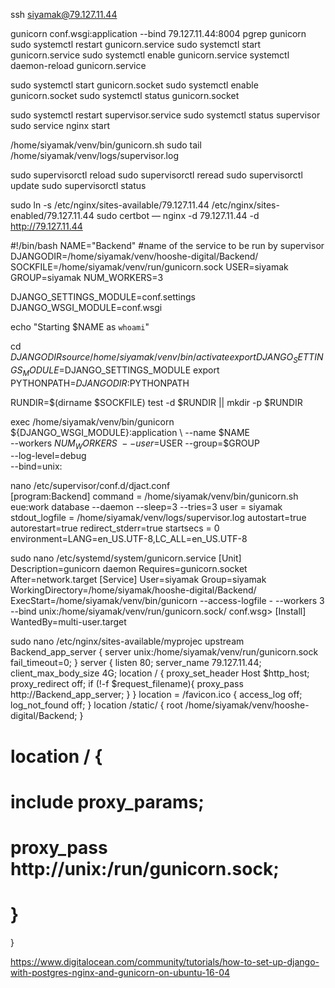 ssh siyamak@79.127.11.44

gunicorn  conf.wsgi:application --bind 79.127.11.44:8004
pgrep gunicorn
sudo systemctl restart gunicorn.service
sudo systemctl start gunicorn.service
sudo systemctl enable gunicorn.service
systemctl daemon-reload gunicorn.service

sudo systemctl start gunicorn.socket
sudo systemctl enable gunicorn.socket
sudo systemctl status gunicorn.socket


sudo systemctl restart supervisor.service 
sudo systemctl status supervisor
sudo service nginx start

/home/siyamak/venv/bin/gunicorn.sh
sudo tail /home/siyamak/venv/logs/supervisor.log

sudo supervisorctl reload
sudo supervisorctl reread
sudo supervisorctl update
sudo supervisorctl status

sudo ln -s /etc/nginx/sites-available/79.127.11.44 /etc/nginx/sites-enabled/79.127.11.44
sudo certbot — nginx -d 79.127.11.44 -d http://79.127.11.44

#!/bin/bash
NAME="Backend" #name of the service to be run by supervisor
DJANGODIR=/home/siyamak/venv/hooshe-digital/Backend/
SOCKFILE=/home/siyamak/venv/run/gunicorn.sock
USER=siyamak
GROUP=siyamak
NUM_WORKERS=3

DJANGO_SETTINGS_MODULE=conf.settings
DJANGO_WSGI_MODULE=conf.wsgi

echo "Starting $NAME as `whoami`"

cd $DJANGODIR
source /home/siyamak/venv/bin/activate
export DJANGO_SETTINGS_MODULE=$DJANGO_SETTINGS_MODULE
export PYTHONPATH=$DJANGODIR:$PYTHONPATH 

RUNDIR=$(dirname $SOCKFILE)
test -d $RUNDIR || mkdir -p $RUNDIR

exec /home/siyamak/venv/bin/gunicorn ${DJANGO_WSGI_MODULE}:application \ 
--name $NAME \
--workers $NUM_WORKERS \
--user=$USER --group=$GROUP \
--log-level=debug \
--bind=unix:





nano /etc/supervisor/conf.d/djact.conf   
[program:Backend]
command = /home/siyamak/venv/bin/gunicorn.sh eue:work database --daemon --sleep=3 --tries=3
user = siyamak
stdout_logfile = /home/siyamak/venv/logs/supervisor.log
autostart=true
autorestart=true
redirect_stderr=true
startsecs = 0
environment=LANG=en_US.UTF-8,LC_ALL=en_US.UTF-8




sudo nano /etc/systemd/system/gunicorn.service
[Unit]
Description=gunicorn daemon
Requires=gunicorn.socket
After=network.target
[Service]
User=siyamak
Group=siyamak
WorkingDirectory=/home/siyamak/hooshe-digital/Backend/
ExecStart=/home/siyamak/venv/bin/gunicorn --access-logfile - --workers 3 --bind unix:/home/siyamak/venv/run/gunicorn.sock/ conf.wsg>
[Install]
WantedBy=multi-user.target



sudo nano /etc/nginx/sites-available/myprojec
upstream Backend_app_server {
        server unix:/home/siyamak/venv/run/gunicorn.sock fail_timeout=0;
}
server {
    listen 80;
    server_name 79.127.11.44;
    client_max_body_size 4G;
    location / {
        proxy_set_header Host $http_host;
        proxy_redirect off;
        if (!-f $request_filename){
                proxy_pass http://Backend_app_server;
                }
        }
    location = /favicon.ico { access_log off; log_not_found off; }
    location /static/ {
        root /home/siyamak/venv/hooshe-digital/Backend;
    }

#    location / {
 #       include proxy_params;
  #      proxy_pass http://unix:/run/gunicorn.sock;
   # }
}





https://www.digitalocean.com/community/tutorials/how-to-set-up-django-with-postgres-nginx-and-gunicorn-on-ubuntu-16-04
